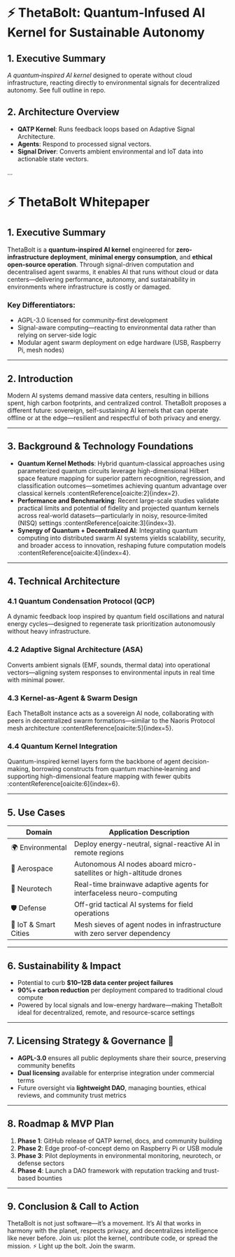 # ⚡️ ThetaBolt: Quantum‑Infused AI Kernel for Sustainable Autonomy

## 1. Executive Summary
*A quantum‑inspired AI kernel* designed to operate without cloud infrastructure, reacting directly to environmental signals for decentralized autonomy. See full outline in repo.

## 2. Architecture Overview

- **QATP Kernel**: Runs feedback loops based on Adaptive Signal Architecture.
- **Agents**: Respond to processed signal vectors.
- **Signal Driver**: Converts ambient environmental and IoT data into actionable state vectors.

...
# ⚡️ ThetaBolt Whitepaper

## 1. Executive Summary
ThetaBolt is a **quantum-inspired AI kernel** engineered for **zero-infrastructure deployment**, **minimal energy consumption**, and **ethical open-source operation**. Through signal-driven computation and decentralised agent swarms, it enables AI that runs without cloud or data centers—delivering performance, autonomy, and sustainability in environments where infrastructure is costly or damaged.

### Key Differentiators:
- AGPL-3.0 licensed for community-first development
- Signal-aware computing—reacting to environmental data rather than relying on server-side logic
- Modular agent swarm deployment on edge hardware (USB, Raspberry Pi, mesh nodes)

---

## 2. Introduction
Modern AI systems demand massive data centers, resulting in billions spent, high carbon footprints, and centralized control. ThetaBolt proposes a different future: sovereign, self-sustaining AI kernels that can operate offline or at the edge—resilient and respectful of both privacy and energy.

---

## 3. Background & Technology Foundations

- **Quantum Kernel Methods**: Hybrid quantum‑classical approaches using parameterized quantum circuits leverage high-dimensional Hilbert space feature mapping for superior pattern recognition, regression, and classification outcomes—sometimes achieving quantum advantage over classical kernels :contentReference[oaicite:2]{index=2}.
- **Performance and Benchmarking**: Recent large-scale studies validate practical limits and potential of fidelity and projected quantum kernels across real-world datasets—particularly in noisy, resource‑limited (NISQ) settings :contentReference[oaicite:3]{index=3}.
- **Synergy of Quantum + Decentralized AI**: Integrating quantum computing into distributed swarm AI systems yields scalability, security, and broader access to innovation, reshaping future computation models :contentReference[oaicite:4]{index=4}.

---

## 4. Technical Architecture

### 4.1 Quantum Condensation Protocol (QCP)
A dynamic feedback loop inspired by quantum field oscillations and natural energy cycles—designed to regenerate task prioritization autonomously without heavy infrastructure.

### 4.2 Adaptive Signal Architecture (ASA)
Converts ambient signals (EMF, sounds, thermal data) into operational vectors—aligning system responses to environmental inputs in real time with minimal power.

### 4.3 Kernel-as-Agent & Swarm Design
Each ThetaBolt instance acts as a sovereign AI node, collaborating with peers in decentralized swarm formations—similar to the Naoris Protocol mesh architecture :contentReference[oaicite:5]{index=5}.

### 4.4 Quantum Kernel Integration
Quantum-inspired kernel layers form the backbone of agent decision-making, borrowing constructs from quantum machine‑learning and supporting high-dimensional feature mapping with fewer qubits :contentReference[oaicite:6]{index=6}.

---

## 5. Use Cases

| Domain              | Application Description |
|---------------------|--------------------------|
| 🌍 Environmental    | Deploy energy-neutral, signal-reactive AI in remote regions |
| 🚀 Aerospace         | Autonomous AI nodes aboard micro-satellites or high-altitude drones |
| 🧠 Neurotech         | Real-time brainwave adaptive agents for interfaceless neuro-computing |
| 🛡️ Defense          | Off-grid tactical AI systems for field operations |
| 🔌 IoT & Smart Cities| Mesh sieves of agent nodes in infrastructure with zero server dependency |

---

## 6. Sustainability & Impact
- Potential to curb **$10–12B data center project failures**
- **90%+ carbon reduction** per deployment compared to traditional cloud compute
- Powered by local signals and low-energy hardware—making ThetaBolt ideal for decentralized, remote, and resource-scarce settings

---

## 7. Licensing Strategy & Governance 🚀
- **AGPL-3.0** ensures all public deployments share their source, preserving community benefits
- **Dual licensing** available for enterprise integration under commercial terms
- Future oversight via **lightweight DAO**, managing bounties, ethical reviews, and community trust metrics

---

## 8. Roadmap & MVP Plan

1. **Phase 1**: GitHub release of QATP kernel, docs, and community building
2. **Phase 2**: Edge proof-of-concept demo on Raspberry Pi or USB module
3. **Phase 3**: Pilot deployments in environmental monitoring, neurotech, or defense sectors
4. **Phase 4**: Launch a DAO framework with reputation tracking and trust-based bounties

---

## 9. Conclusion & Call to Action
ThetaBolt is not just software—it’s a movement. It’s AI that works in harmony with the planet, respects privacy, and decentralizes intelligence like never before.
Join us: pilot the kernel, contribute code, or spread the mission.
⚡ Light up the bolt. Join the swarm.
